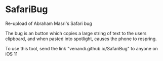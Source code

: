 # SafariBug
Re-upload of Abraham Masri's Safari bug

The bug is an button which copies a large string of text to the users clipboard, and when pasted into spotlight, causes the phone to respring.

To use this tool, send the link "venandi.github.io/SafariBug" to anyone on iOS 11
